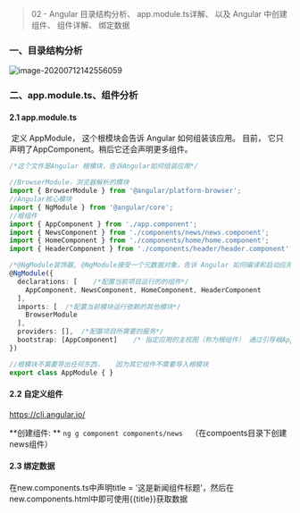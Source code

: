 > 02 - Angular 目录结构分析、 app.module.ts详解、 以及 Angular 中创建组件、 组件详解、 绑定数据  



### 一、目录结构分析

<img src="https://gitee.com/liukai830/picgo/raw/master/image-20200712142556059.png" alt="image-20200712142556059"/>



### 二、app.module.ts、组件分析

#### 2.1 app.module.ts

​	定义 AppModule， 这个根模块会告诉 Angular 如何组装该应用。 目前， 它只声明了AppComponent。稍后它还会声明更多组件。  

```typescript
/*这个文件是Angular 根模块，告诉Angular如何组装应用*/

//BrowserModule，浏览器解析的模块
import { BrowserModule } from '@angular/platform-browser';  
//Angular核心模块
import { NgModule } from '@angular/core';
//根组件
import { AppComponent } from './app.component';
import { NewsComponent } from './components/news/news.component';
import { HomeComponent } from './components/home/home.component';
import { HeaderComponent } from './components/header/header.component';

/*@NgModule装饰器, @NgModule接受一个元数据对象，告诉 Angular 如何编译和启动应用*/
@NgModule({
  declarations: [    /*配置当前项目运行的的组件*/
    AppComponent, NewsComponent, HomeComponent, HeaderComponent
  ],
  imports: [  /*配置当前模块运行依赖的其他模块*/
    BrowserModule
  ],
  providers: [],  /*配置项目所需要的服务*/
  bootstrap: [AppComponent]    /* 指定应用的主视图（称为根组件） 通过引导根AppModule来启动应用  ，这里一般写的是根组件*/
})

//根模块不需要导出任何东西，   因为其它组件不需要导入根模块
export class AppModule { }

```



#### 2.2 自定义组件  

https://cli.angular.io/  

**创建组件: ** `ng g component components/news  `（在compoents目录下创建news组件）



#### 2.3 绑定数据

在new.components.ts中声明title = '这是新闻组件标题'，然后在new.components.html中即可使用{{title}}获取数据


















